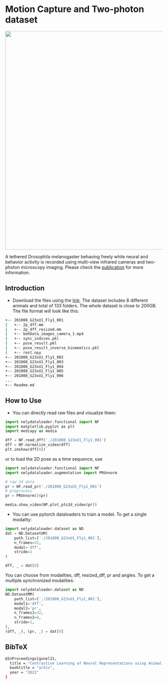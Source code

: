 
# Motion Capture and Two-photon dataset

<p align="center">
  <img src="https://user-images.githubusercontent.com/20509861/132999255-34327a13-7ea2-4391-8af9-f00e71f5a14d.png" width="700">
</p>

A tethered Drosophila melanogaster behaving freely while neural and behavior activity is recorded using multi-view infrared cameras and two-photon microscopy imaging. Please check the [publication](todo) for more information.

## Introduction

- Download the files using the [link](https://drive.google.com/drive/folders/16BuWqIbahrRSrnyOMsp5bpYwv6UkCIOP?usp=sharing). The dataset includes 8 different animals and total of 133 folders. The whole dataset is close to 200GB. 
The file format will look like this:

```sh
+-- 201008_G23xU1_Fly1_001
|   +-- 2p_dff.mm
|   +-- 2p_dff_resized.mm
|   +-- behData_images_camera_1.mp4
|   +-- sync_indices.pkl
|   +-- pose_result.pkl
|   +-- pose_result_inverse_kinematics.pkl
|   +-- rest.npy
+-- 201008_G23xU1_Fly1_002
+-- 201008_G23xU1_Fly1_003
+-- 201008_G23xU1_Fly1_004
+-- 201008_G23xU1_Fly1_005 
+-- 201008_G23xU1_Fly1_006
...
+-- Readme.md
```

## How to Use

- You can directly read raw files and visualize them:

```python
import nelydataloader.functional import NF
import matplotlib.pyplot as plt
import mediapy as media

dff = NF.read_dff('./201008_G23xU1_Fly1_001')
dff = NF.normalize_video(dff)
plt.imshow(dff[0])
```
or to load the 2D pose as a time sequence, use

```python
import nelydataloader.functional import NF
import nelydataloader.augmentation import PRUnnorm

# raw 2d data
pr = NF.read_pr('./201008_G23xU1_Fly1_001')
# preprocess
pr = PRUnnorm()(pr)

media.show_video(NP.plot_pts2d_video(pr))
```
- You can use pytorch dataloaders to train a model. To get a single modality:
```python
import nelydataloader.dataset as ND
dat = ND.DatasetUM(
    path_list=['./201008_G23xU1_Fly1_001'],
    n_frames=32,
    modal='dff',
    stride=1
)

dff, _ = dat[0]
```

You can choose from modalities, dff, resized_dff, pr and angles. To get a multiple synchronized modalities: 

```python
import nelydataloader.dataset as ND
ND.DatasetMM(
    path_list=['./201008_G23xU1_Fly1_001'],
    modal1='dff',
    modal2='pr',
    n_frames1=32,
    n_frames2=8,
    stride=1,
),
(dff, _), (pr, _) = dat[0]
```

## BibTeX
```bash
@InProceedings{gunel21,
  title = "Contrastive Learning of Neural Representations using Animal Behavior",
  booktitle = "arXiv",
  year = "2021"
}
```

